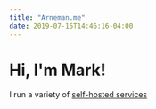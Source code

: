 ```yaml
---
title: "Arneman.me"
date: 2019-07-15T14:46:16-04:00
---
```


# Hi, I'm Mark!

I run a variety of [self-hosted services](https://status.arneman.me)
